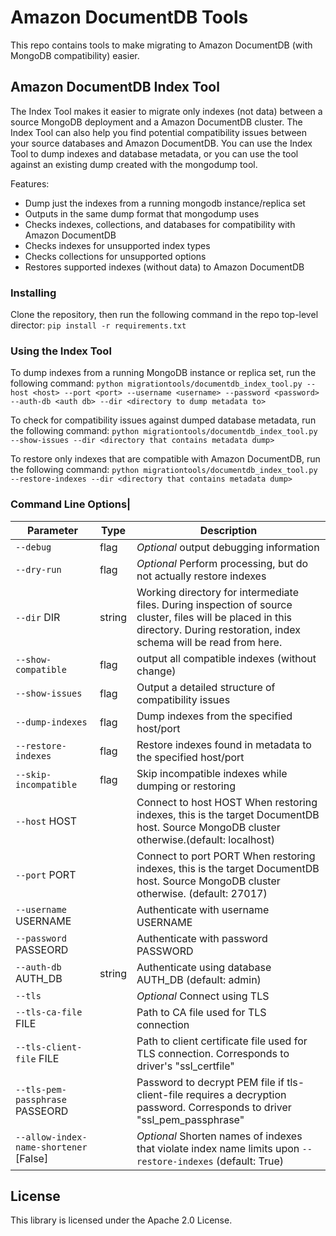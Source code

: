 # Amazon DocumentDB Tools

This repo contains tools to make migrating to Amazon DocumentDB (with MongoDB compatibility) easier.

## Amazon DocumentDB Index Tool 
The Index Tool makes it easier to migrate only indexes (not data) between a source MongoDB deployment and a Amazon DocumentDB cluster. The Index Tool can also help you find potential compatibility issues between your source databases and Amazon DocumentDB. You can use the Index Tool to dump indexes and database metadata, or you can use the tool against an existing dump created with the mongodump tool.

Features:
 - Dump just the indexes from a running mongodb instance/replica set
 - Outputs in the same dump format that mongodump uses
 - Checks indexes, collections, and databases for compatibility with Amazon DocumentDB
 - Checks indexes for unsupported index types
 - Checks collections for unsupported options
 - Restores supported indexes (without data) to Amazon DocumentDB

### Installing
Clone the repository, then run the following command in the repo top-level director:
`pip install -r requirements.txt`

### Using the Index Tool
To dump indexes from a running MongoDB instance or replica set, run the following command:
`python migrationtools/documentdb_index_tool.py --host <host> --port <port> --username <username> --password <password> --auth-db <auth db> --dir <directory to dump metadata to>`

To check for compatibility issues against dumped database metadata, run the following command:
`python migrationtools/documentdb_index_tool.py --show-issues --dir <directory that contains metadata dump>`

To restore only indexes that are compatible with Amazon DocumentDB, run the following command:
`python migrationtools/documentdb_index_tool.py --restore-indexes --dir <directory that contains metadata dump>`

### Command Line Options| 
| Parameter | Type | Description |
|-- |-- |-- |
| `--debug` | flag | _Optional_ output debugging information|
| `--dry-run` | flag | _Optional_ Perform processing, but do not actually restore indexes|
| `--dir` DIR | string | Working directory for intermediate files. During inspection of source cluster, files will be placed in this directory. During restoration, index schema will be read from here.|
| `--show-compatible` | flag | output all compatible indexes (without change)|
| `--show-issues` | flag | Output a detailed structure of compatibility issues|
| `--dump-indexes` | flag | Dump indexes from the specified host/port|
| `--restore-indexes` | flag | Restore indexes found in metadata to the specified host/port|
| `--skip-incompatible` | flag | Skip incompatible indexes while dumping or restoring|
| `--host` HOST | | Connect to host HOST When restoring indexes, this is the target DocumentDB host. Source MongoDB cluster otherwise.(default: localhost)|
| `--port` PORT | | Connect to port PORT When restoring indexes, this is the target DocumentDB host. Source MongoDB cluster otherwise. (default: 27017)|
| `--username` USERNAME | | Authenticate with username USERNAME|
| `--password` PASSEORD | | Authenticate with password PASSWORD|
| `--auth-db` AUTH_DB | string | Authenticate using database AUTH_DB (default: admin)|
| `--tls` | | _Optional_ Connect using TLS|
| `--tls-ca-file` FILE | | Path to CA file used for TLS connection|
| `--tls-client-file` FILE | | Path to client certificate file used for TLS connection. Corresponds to driver's "ssl_certfile"|
| `--tls-pem-passphrase` PASSEORD | | Password to decrypt PEM file if tls-client-file requires a decryption password. Corresponds to driver "ssl_pem_passphrase"|
| `--allow-index-name-shortener` [False] | | _Optional_ Shorten names of indexes that violate index name limits upon `--restore-indexes` (default: True)|

## License

This library is licensed under the Apache 2.0 License. 
